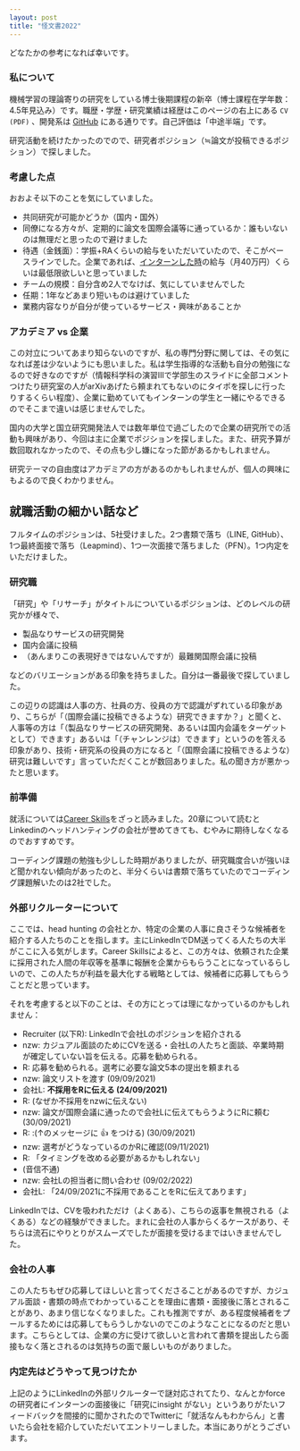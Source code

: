 ```yaml
---
layout: post
title: "怪文書2022"
---
```


どなたかの参考になれば幸いです。

### 私について

機械学習の理論寄りの研究をしている博士後期課程の新卒（博士課程在学年数：4.5年見込み）です。職歴・学歴・研究業績は経歴はこのページの右上にある `CV (PDF)` 、開発系は [GitHub](https://github.com/nzw0301) にある通りです。自己評価は「中途半端」です。

研究活動を続けたかったのでので、研究者ポジション（≒論文が投稿できるポジション）で探しました。


### 考慮した点

おおよそ以下のことを気にしていました。

- 共同研究が可能かどうか（国内・国外）
- 同僚になる方々が、定期的に論文を国際会議等に通っているか：誰もいないのは無理だと思ったので避けました
- 待遇（金銭面）：学振+RAくらいの給与をいただいていたので、そこがベースラインでした。企業であれば、[インターンした時](https://nzw0301.github.io/2017/09/td_intern)の給与（月40万円）くらいは最低限欲しいと思っていました
- チームの規模：自分含め2人でなけば、気にしていませんでした
- 任期：1年などあまり短いものは避けていました
- 業務内容なりが自分が使っているサービス・興味があることか

### アカデミア vs 企業

この対立についてあまり知らないのですが、私の専門分野に関しては、その気になれば差は少ないようにも思いました。私は学生指導的な活動も自分の勉強になるので好きなのですが（情報科学科の演習Ⅲで学部生のスライドに全部コメントつけたり研究室の人がarXivあげたら頼まれてもないのにタイポを探しに行ったりするくらい程度）、企業に勤めていてもインターンの学生と一緒にやるできるのでそこまで違いは感じませんでした。

国内の大学と国立研究開発法人では数年単位で過ごしたので企業の研究所での活動も興味があり、今回は主に企業でポジションを探しました。また、研究予算が数回取れなかったので、その点も少し嫌になった節があるかもしれません。

研究テーマの自由度はアカデミアの方があるのかもしれませんが、個人の興味にもよるので良くわかりません。

## 就職活動の細かい話など

フルタイムのポジションは、5社受けました。2つ書類で落ち（LINE, GitHub）、1つ最終面接で落ち（Leapmind）、1つ一次面接で落ちました（PFN）。1つ内定をいただけました。

### 研究職


「研究」や「リサーチ」がタイトルについているポジションは、どのレベルの研究かが様々で、

- 製品なりサービスの研究開発
- 国内会議に投稿
- （あんまりこの表現好きではないんですが）最難関国際会議に投稿

などのバリエーションがある印象を持ちました。自分は一番最後で探していました。

この辺りの認識は人事の方、社員の方、役員の方で認識がずれている印象があり、こちらが「（国際会議に投稿できるような）研究できますか？」と聞くと、人事等の方は「（製品なりサービスの研究開発、あるいは国内会議をターゲットとして）できます」あるいは「（チャンレンジは）できます」というのを答える印象があり、技術・研究系の役員の方になると「（国際会議に投稿できるような）研究は難しいです」言っていただくことが数回ありました。私の聞き方が悪かったと思います。


### 前準備

就活については[Career Skills](https://amzn.to/36OJRtP)をざっと読みました。20章について読むとLinkedinのヘッドハンティングの会社が誉めてきても、むやみに期待しなくなるのでおすすめです。

コーディング課題の勉強も少しした時期がありましたが、研究職度合いが強いほど聞かれない傾向があったのと、半分くらいは書類で落ちていたのでコーディング課題解いたのは2社でした。

### 外部リクルーターについて

ここでは、head hunting の会社とか、特定の企業の人事に良さそうな候補者を紹介する人たちのことを指します。主にLinkedInでDM送ってくる人たちの大半がここに入る気がします。Career Skillsによると、この方々は、依頼された企業に採用された人間の年収等を基準に報酬を企業からもらうことになっているらしいので、この人たちが利益を最大化する戦略としては、候補者に応募してもらうことだと思っています。

それを考慮すると以下のことは、その方にとっては理になかっているのかもしれません：

- Recruiter (以下R): LinkedInで会社Lのポジションを紹介される
- nzw: カジュアル面談のためにCVを送る・会社Lの人たちと面談、卒業時期が確定していない旨を伝える。応募を勧められる。
- R: 応募を勧められる。選考に必要な論文5本の提出を頼まれる
- nzw: 論文リストを渡す (09/09/2021)
- 会社L: **不採用をRに伝える (24/09/2021)**
- R: (なぜか不採用をnzwに伝えない)
- nzw: 論文が国際会議に通ったので会社Lに伝えてもらうようにRに頼む (30/09/2021)
- R: :(↑のメッセージに 👍 をつける) (30/09/2021)
- nzw: 選考がどうなっているのかRに確認(09/11/2021)
- R: 「タイミングを改める必要があるかもしれない」
- (音信不通)
- nzw: 会社Lの担当者に問い合わせ (09/02/2022)
- 会社L: 「24/09/2021に不採用であることをRに伝えてあります」

LinkedInでは、CVを吸われただけ（よくある）、こちらの返事を無視される（よくある）などの経験ができました。まれに会社の人事からくるケースがあり、そちらは流石にやりとりがスムーズでしたが面接を受けるまではいきませんでした。

### 会社の人事

この人たちもぜひ応募してほしいと言ってくださることがあるのですが、カジュアル面談・書類の時点でわかっていることを理由に書類・面接後に落とされることがあり、あまり信じなくなりました。これも推測ですが、ある程度候補者をプールするためには応募してもらうしかないのでこのようなことになるのだと思います。こちらとしては、企業の方に受けて欲しいと言われて書類を提出したら面接もなく落とされるのは気持ちの面で厳しいものがありました。


### 内定先はどうやって見つけたか

上記のようにLinkedInの外部リクルーターで謎対応されてたり、なんとかforceの研究者にインターンの面接後に「研究にinsight がない」というありがたいフィードバックを間接的に聞かされたのでTwitterに「就活なんもわからん」と書いたら会社を紹介していただいてエントリーしました。本当にありがとうございます。
